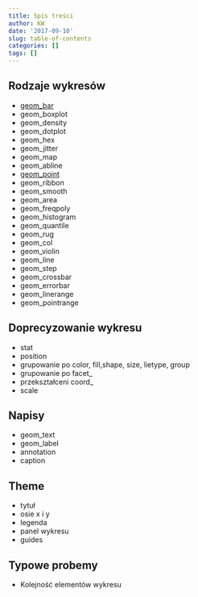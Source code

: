 ```yaml
---
title: Spis treści
author: KW
date: '2017-09-10'
slug: table-of-contents
categories: []
tags: []
---
```


## Rodzaje wykresów

- [geom_bar](http://plotyploteczki.pl/2017/10/03/geom_bar-wykres-s%C5%82upkowy/)
- geom_boxplot
- geom_density
- geom_dotplot
- geom_hex
- geom_jitter
- geom_map
- geom_abline
- [geom_point](http://plotyploteczki.pl/2017/10/03/geom_point-wykres-punktowy/)
- geom_ribbon
- geom_smooth
- geom_area
- geom_freqpoly
- geom_histogram
- geom_quantile
- geom_rug
- geom_col
- geom_violin
- geom_line
- geom_step
- geom_crossbar
- geom_errorbar
- geom_linerange
- geom_pointrange

## Doprecyzowanie wykresu

- stat
- position
- grupowanie po color, fill,shape, size, lietype, group
- grupowanie po facet_
- przekształceni coord_
- scale

## Napisy

- geom_text
- geom_label
- annotation
- caption

## Theme

- tytuł
- osie x i y
- legenda
- panel wykresu
- guides

## Typowe probemy

- Kolejność elementów wykresu